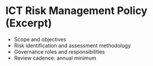 # ICT Risk Management Policy (Excerpt)

- Scope and objectives
- Risk identification and assessment methodology
- Governance roles and responsibilities
- Review cadence: annual minimum
